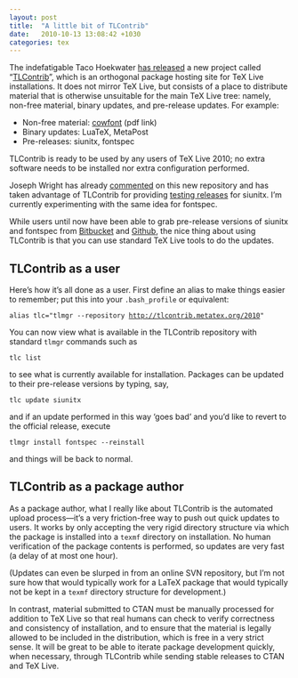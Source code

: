 ```yaml
---
layout: post
title:  "A little bit of TLContrib"
date:   2010-10-13 13:08:42 +1030
categories: tex
---
```


<p>The indefatigable Taco Hoekwater <a href="http://www.bittext.nl/node/7">has released</a> a new project called &ldquo;<a href="http://tlcontrib.metatex.org/">TLContrib</a>&rdquo;, which is an orthogonal package hosting site for TeX Live installations. It does not mirror TeX Live, but consists of a place to distribute material that is otherwise unsuitable for the main TeX Live tree: namely, non-free material, binary updates, and pre-release updates. For example:</p>

<ul><li>Non-free material: <a href="http://www.ntg.nl/maps/34/11.pdf">cowfont</a> (pdf link)</li>
<li>Binary updates: LuaTeX, MetaPost</li>
<li>Pre-releases: siunitx, fontspec</li>
</ul><p>TLContrib is ready to be used by any users of TeX Live 2010; no extra software needs to be installed nor extra configuration performed.</p>

<p>Joseph Wright has already <a href="http://www.texdev.net/2010/10/09/tex-live-packaging-expands/">commented</a> on this new repository and has taken advantage of TLContrib for providing <a href="http://www.texdev.net/2010/10/12/testing-versions-of-siunitx-v2-1-on-tlcontrib/">testing releases</a> for siunitx. I&rsquo;m currently experimenting with the same idea for fontspec.</p>

<p>While users until now have been able to grab pre-release versions of siunitx and fontspec from <a href="http://bitbucket.org/josephwright/siunitx">Bitbucket</a> and <a href="http://github.com/wspr/fontspec/">Github</a>, the nice thing about using TLContrib is that you can use standard TeX Live tools to do the updates.</p>

<h2>TLContrib as a user</h2>

<p>Here&rsquo;s how it&rsquo;s all done as a user. First define an alias to make things easier to remember; put this into your <code>.bash_profile</code> or equivalent:</p>

<pre><code>alias tlc="tlmgr --repository <a href="http://tlcontrib.metatex.org/2010">http://tlcontrib.metatex.org/2010</a>"
</code></pre>

<p>You can now view what is available in the TLContrib repository with standard <code>tlmgr</code> commands such as</p>

<pre><code>tlc list
</code></pre>

<p>to see what is currently available for installation. Packages can be updated to their pre-release versions by typing, say,</p>

<pre><code>tlc update siunitx
</code></pre>

<p>and if an update performed in this way ‘goes bad’ and you&rsquo;d like to revert to the official release, execute</p>

<pre><code>tlmgr install fontspec --reinstall
</code></pre>

<p>and things will be back to normal.</p>

<h2>TLContrib as a package author</h2>

<p>As a package author, what I really like about TLContrib is the automated upload process—it&rsquo;s a very friction-free way to push out quick updates to users. It works by only accepting the very rigid directory structure via which the package is installed into a <code>texmf</code> directory on installation. No human verification of the package contents is performed, so updates are very fast (a delay of at most one hour).</p>

<p>(Updates can even be slurped in from an online SVN repository, but I&rsquo;m not sure how that would typically work for a LaTeX package that would typically not be kept in a <code>texmf</code> directory structure for development.)</p>

<p>In contrast, material submitted to CTAN must be manually processed for addition to TeX Live so that real humans can check to verify correctness and consistency of installation, and to ensure that the material is legally allowed to be included in the distribution, which is free in a very strict sense. It will be great to be able to iterate package development quickly, when necessary, through TLContrib while sending stable releases to CTAN and TeX Live.</p>
